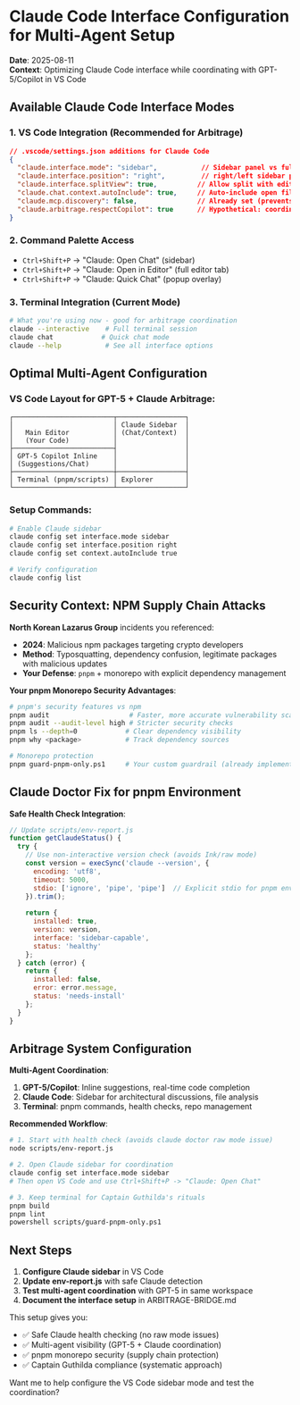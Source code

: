 # Claude Code Interface Configuration for Multi-Agent Setup

**Date**: 2025-08-11  
**Context**: Optimizing Claude Code interface while coordinating with GPT-5/Copilot in VS Code

## Available Claude Code Interface Modes

### 1. VS Code Integration (Recommended for Arbitrage)
```json
// .vscode/settings.json additions for Claude Code
{
  "claude.interface.mode": "sidebar",           // Sidebar panel vs full-screen
  "claude.interface.position": "right",         // right/left sidebar placement  
  "claude.interface.splitView": true,          // Allow split with editor
  "claude.chat.context.autoInclude": true,     // Auto-include open files
  "claude.mcp.discovery": false,               // Already set (prevents drift)
  "claude.arbitrage.respectCopilot": true      // Hypothetical: coordinate with Copilot
}
```

### 2. Command Palette Access
- `Ctrl+Shift+P` → "Claude: Open Chat" (sidebar)
- `Ctrl+Shift+P` → "Claude: Open in Editor" (full editor tab)
- `Ctrl+Shift+P` → "Claude: Quick Chat" (popup overlay)

### 3. Terminal Integration (Current Mode)
```bash
# What you're using now - good for arbitrage coordination
claude --interactive    # Full terminal session
claude chat            # Quick chat mode
claude --help           # See all interface options
```

## Optimal Multi-Agent Configuration

### VS Code Layout for GPT-5 + Claude Arbitrage:
```
┌─────────────────────────┬─────────────────┐
│                         │ Claude Sidebar  │
│   Main Editor           │ (Chat/Context)  │
│   (Your Code)           │                 │
├─────────────────────────┤                 │
│ GPT-5 Copilot Inline    │                 │  
│ (Suggestions/Chat)      │                 │
├─────────────────────────┼─────────────────┤
│ Terminal (pnpm/scripts) │ Explorer        │
└─────────────────────────┴─────────────────┘
```

### Setup Commands:
```bash
# Enable Claude sidebar
claude config set interface.mode sidebar
claude config set interface.position right
claude config set context.autoInclude true

# Verify configuration  
claude config list
```

## Security Context: NPM Supply Chain Attacks

**North Korean Lazarus Group** incidents you referenced:
- **2024**: Malicious npm packages targeting crypto developers
- **Method**: Typosquatting, dependency confusion, legitimate packages with malicious updates
- **Your Defense**: `pnpm` + monorepo with explicit dependency management

**Your pnpm Monorepo Security Advantages**:
```bash
# pnpm's security features vs npm
pnpm audit                    # Faster, more accurate vulnerability scanning
pnpm audit --audit-level high # Stricter security checks
pnpm ls --depth=0            # Clear dependency visibility
pnpm why <package>           # Track dependency sources

# Monorepo protection
pnpm guard-pnpm-only.ps1     # Your custom guardrail (already implemented)
```

## Claude Doctor Fix for pnpm Environment

**Safe Health Check Integration**:
```javascript
// Update scripts/env-report.js
function getClaudeStatus() {
  try {
    // Use non-interactive version check (avoids Ink/raw mode)
    const version = execSync('claude --version', { 
      encoding: 'utf8', 
      timeout: 5000,
      stdio: ['ignore', 'pipe', 'pipe']  // Explicit stdio for pnpm environments
    }).trim();
    
    return {
      installed: true,
      version: version,
      interface: 'sidebar-capable',
      status: 'healthy'
    };
  } catch (error) {
    return {
      installed: false,
      error: error.message,
      status: 'needs-install'
    };
  }
}
```

## Arbitrage System Configuration

**Multi-Agent Coordination**:
1. **GPT-5/Copilot**: Inline suggestions, real-time code completion
2. **Claude Code**: Sidebar for architectural discussions, file analysis
3. **Terminal**: pnpm commands, health checks, repo management

**Recommended Workflow**:
```bash
# 1. Start with health check (avoids claude doctor raw mode issue)
node scripts/env-report.js

# 2. Open Claude sidebar for coordination
claude config set interface.mode sidebar
# Then open VS Code and use Ctrl+Shift+P -> "Claude: Open Chat"

# 3. Keep terminal for Captain Guthilda's rituals
pnpm build
pnpm lint
powershell scripts/guard-pnpm-only.ps1
```

## Next Steps

1. **Configure Claude sidebar** in VS Code
2. **Update env-report.js** with safe Claude detection
3. **Test multi-agent coordination** with GPT-5 in same workspace
4. **Document the interface setup** in ARBITRAGE-BRIDGE.md

This setup gives you:
- ✅ Safe Claude health checking (no raw mode issues)  
- ✅ Multi-agent visibility (GPT-5 + Claude coordination)
- ✅ pnpm monorepo security (supply chain protection)
- ✅ Captain Guthilda compliance (systematic approach)

Want me to help configure the VS Code sidebar mode and test the coordination?